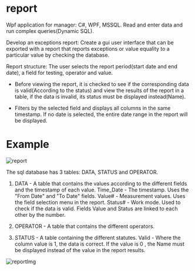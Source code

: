 # report
Wpf application for manager: C#, WPF, MSSQL.
Read and enter data and run complex queries(Dynamic SQL).

Develop an exceptions report:
Create a gui user interface that can be exported with a report that reports exceptions or value equality to a particular value by checking the database.


Report structure:
The user selects the report period(start date and end date), a field for testing, operator and value.

- Before viewing the report, it is checked to see if the corresponding data is valid(According to the status) and view the results of the report in a table, if the data is invalid, its status must be displayed instead(Name).

- Filters by the selected field and displays all columns in the same timestamp. If no date is selected, the entire date range in the report will be displayed.

# Example
![report](https://user-images.githubusercontent.com/64954264/127176227-fb3c1fdc-ea8a-472f-8c55-c453ce876595.gif)



The sql database has 3 tables: DATA, STATUS and OPERATOR.

1. DATA - A table that contains the values according to the different fields and the timestamp of each value.
Time_Date - The timestamp. Uses the "From Date" and "To Date" fields.
Value# - Measurement values. Uses the field selection menu in the report.
Status# - Work mode. Used to check if the data is valid.
Fields Value and Status are linked to each other by the number.

2. OPERATOR - A table that contains the different operators.

3. STATUS - A table containing the different statutes.
Valid - Where the column value is 1, the data is correct.
If the value is 0 , the Name must be displayed instead of the value in the report results.

![‏‏reportImg](https://user-images.githubusercontent.com/64954264/127173583-cc25a721-e27a-45e4-8625-30ec85aae4fc.PNG)


